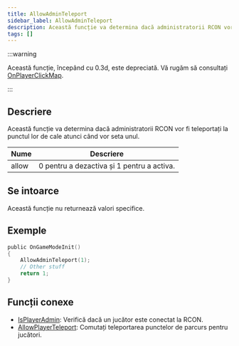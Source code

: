 ```yaml
---
title: AllowAdminTeleport
sidebar_label: AllowAdminTeleport
description: Această funcție va determina dacă administratorii RCON vor fi teleportați la punctul lor de cale atunci când vor seta unul.
tags: []
---
```


:::warning

Această funcție, începând cu 0.3d, este depreciată. Vă rugăm să consultați [OnPlayerClickMap](../callbacks/OnPlayerClickMap).

:::

## Descriere

Această funcție va determina dacă administratorii RCON vor fi teleportați la punctul lor de cale atunci când vor seta unul.

| Nume  | Descriere                                  |
| ----- | ------------------------------------------ |
| allow | 0 pentru a dezactiva și 1 pentru a activa. |

## Se intoarce

Această funcție nu returnează valori specifice.

## Exemple

```c
public OnGameModeInit()
{
    AllowAdminTeleport(1);
    // Other stuff
    return 1;
}
```

## Funcții conexe

- [IsPlayerAdmin](IsPlayerAdmin): Verifică dacă un jucător este conectat la RCON.
- [AllowPlayerTeleport](AllowPlayerTeleport): Comutați teleportarea punctelor de parcurs pentru jucători.
